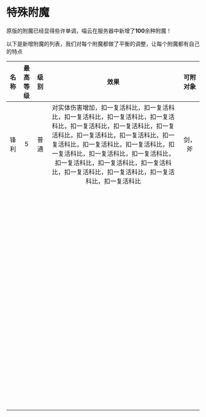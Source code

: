 # 特殊附魔

原版的附魔已经显得些许单调，喵云在服务器中新增了**100**余种附魔！

以下是新增附魔的列表，我们对每个附魔都做了平衡的调整，让每个附魔都有自己的特点

| 名称 | 最高等级 | 级别 |                             效果                             | 可附对象 |
| :--: | :------: | :--: | :----------------------------------------------------------: | :------: |
| 锋利 |    5     | 普通 | 对实体伤害增加，扣一复活科比，扣一复活科比，扣一复活科比，扣一复活科比，扣一复活科比，扣一复活科比，扣一复活科比，扣一复活科比，扣一复活科比，扣一复活科比，扣一复活科比，扣一复活科比，扣一复活科比，扣一复活科比，扣一复活科比，扣一复活科比，扣一复活科比，扣一复活科比，扣一复活科比，扣一复活科比，扣一复活科比，扣一复活科比，扣一复活科比 |  剑，斧  |
|      |          |      |                                                              |          |
|      |          |      |                                                              |          |
|      |          |      |                                                              |          |
|      |          |      |                                                              |          |
|      |          |      |                                                              |          |
|      |          |      |                                                              |          |
|      |          |      |                                                              |          |
|      |          |      |                                                              |          |
|      |          |      |                                                              |          |
|      |          |      |                                                              |          |
|      |          |      |                                                              |          |
|      |          |      |                                                              |          |
|      |          |      |                                                              |          |
|      |          |      |                                                              |          |
|      |          |      |                                                              |          |
|      |          |      |                                                              |          |
|      |          |      |                                                              |          |
|      |          |      |                                                              |          |
|      |          |      |                                                              |          |
|      |          |      |                                                              |          |
|      |          |      |                                                              |          |
|      |          |      |                                                              |          |
|      |          |      |                                                              |          |
|      |          |      |                                                              |          |
|      |          |      |                                                              |          |
|      |          |      |                                                              |          |
|      |          |      |                                                              |          |
|      |          |      |                                                              |          |
|      |          |      |                                                              |          |
|      |          |      |                                                              |          |
|      |          |      |                                                              |          |
|      |          |      |                                                              |          |
|      |          |      |                                                              |          |
|      |          |      |                                                              |          |
|      |          |      |                                                              |          |
|      |          |      |                                                              |          |
|      |          |      |                                                              |          |
|      |          |      |                                                              |          |
|      |          |      |                                                              |          |
|      |          |      |                                                              |          |
|      |          |      |                                                              |          |
|      |          |      |                                                              |          |
|      |          |      |                                                              |          |
|      |          |      |                                                              |          |
|      |          |      |                                                              |          |
|      |          |      |                                                              |          |
|      |          |      |                                                              |          |
|      |          |      |                                                              |          |
|      |          |      |                                                              |          |
|      |          |      |                                                              |          |
|      |          |      |                                                              |          |
|      |          |      |                                                              |          |
|      |          |      |                                                              |          |
|      |          |      |                                                              |          |
|      |          |      |                                                              |          |
|      |          |      |                                                              |          |
|      |          |      |                                                              |          |
|      |          |      |                                                              |          |
|      |          |      |                                                              |          |
|      |          |      |                                                              |          |
|      |          |      |                                                              |          |
|      |          |      |                                                              |          |
|      |          |      |                                                              |          |
|      |          |      |                                                              |          |
|      |          |      |                                                              |          |
|      |          |      |                                                              |          |
|      |          |      |                                                              |          |
|      |          |      |                                                              |          |
|      |          |      |                                                              |          |
|      |          |      |                                                              |          |
|      |          |      |                                                              |          |
|      |          |      |                                                              |          |
|      |          |      |                                                              |          |
|      |          |      |                                                              |          |
|      |          |      |                                                              |          |
|      |          |      |                                                              |          |
|      |          |      |                                                              |          |
|      |          |      |                                                              |          |
|      |          |      |                                                              |          |
|      |          |      |                                                              |          |
|      |          |      |                                                              |          |
|      |          |      |                                                              |          |
|      |          |      |                                                              |          |
|      |          |      |                                                              |          |
|      |          |      |                                                              |          |
|      |          |      |                                                              |          |
|      |          |      |                                                              |          |
|      |          |      |                                                              |          |
|      |          |      |                                                              |          |
|      |          |      |                                                              |          |
|      |          |      |                                                              |          |
|      |          |      |                                                              |          |
|      |          |      |                                                              |          |
|      |          |      |                                                              |          |
|      |          |      |                                                              |          |
|      |          |      |                                                              |          |
|      |          |      |                                                              |          |

